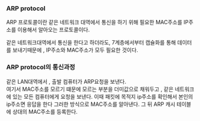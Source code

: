 ### ARP protocol

ARP 프로토콜이란
같은 네트워크 대역에서 통신을 하기 위해 필요한 MAC주소를 IP주소를 이용해서 알아오는 프로토콜이다.

같은 네트워크대역에서 통신을 한다고 하더라도, 7계층에서부터 캡슐화를 통해 데이터를 보내기때문에 , IP주소와 MAC주소가 모두 필요한 것이다.

### ARP protocol의 통신과정
같은 LAN대역에서 , 출발 컴퓨터가 ARP요청을 보낸다.  
여기서 MAC주소를 모르기 떄문에 모르는 부분을 더미값으로 채워두고 , 같은 네트워크에 있는 모든 컴퓨터에게 요청을 보낸다.
이때 패킷에 목적지 ip주소를 확인해서 본인의 ip주소면 응답을 한다
그러한 방식으로 MAC주소를 알아낸다.
그 뒤 ARP 캐시 테이블에 상대의 MAC주소를 등록한다.